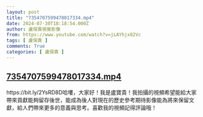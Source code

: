 ```yaml
---
layout: post
title: "7354707599478017334.mp4"
date: 2024-07-30T18:18:54.000Z
author: 盧保貴視覺影像
from: https://www.youtube.com/watch?v=jLAYhjx82Vc
tags: [ 盧保貴 ]
comments: True
categories: [ 盧保貴 ]
---
```

<!--1722363534000-->
[7354707599478017334.mp4](https://www.youtube.com/watch?v=jLAYhjx82Vc)
------

<div>
https://bit.ly/2YsRD8D哈嘍，大家好！我是盧寶貴！我拍攝的視頻希望能給大家帶來貢獻能夠留存後世，能成為後人對現在的歷史參考期待影像能為將來保留文獻，給人們帶來更多的意義與思考。喜歡我的視頻記得評論哦！
</div>
